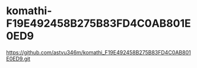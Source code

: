 # komathi-F19E492458B275B83FD4C0AB801E0ED9
https://github.com/astvu346m/komathi_F19E492458B275B83FD4C0AB801E0ED9.git
